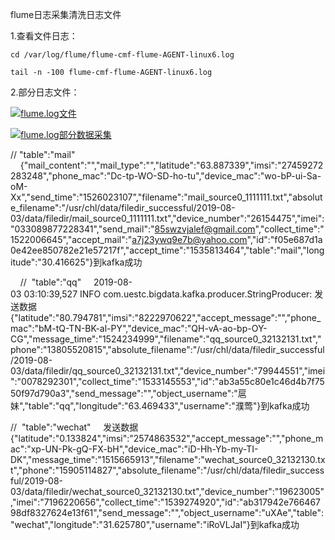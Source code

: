 ﻿flume日志采集清洗日志文件
 
1.查看文件日志：

`cd /var/log/flume/flume-cmf-flume-AGENT-linux6.log`

`tail -n -100 flume-cmf-flume-AGENT-linux6.log`

2.部分日志文件：

[![flume.log文件](index_files/9bdedfbc-1be9-4d49-9946-4e18bbaf2f3d.png "flume.log文件")](file:///C:/Users/Administrator/Documents/My%20Knowledge/temp/f878a635-22bb-497f-83aa-54e28d48d954/128/index_files/9bdedfbc-1be9-4d49-9946-4e18bbaf2f3d.png "flume.log文件")


[![flume.log部分数据采集](index_files/3bda30b4-ee16-467b-91dc-393dfb5d0620.png "flume.log部分数据采集")](file:///C:/Users/Administrator/Documents/My%20Knowledge/temp/f878a635-22bb-497f-83aa-54e28d48d954/128/index_files/3bda30b4-ee16-467b-91dc-393dfb5d0620.png "flume.log部分数据采集")
    

  //  "table":"mail"
    {"mail_content":"","mail_type":"","latitude":"63.887339","imsi":"27459272283248","phone_mac":"Dc-tp-WO-SD-ho-tu","device_mac":"wo-bP-ui-Sa-oM-Xx","send_time":"1526023107","filename":"mail_source0_1111111.txt","absolute_filename":"/usr/chl/data/filedir_successful/2019-08-03/data/filedir/mail_source0_1111111.txt","device_number":"26154475","imei":"033089877228341","send_mail":"85swzvjalef@gmail.com","collect_time":"1522006645","accept_mail":"a7j23ywq9e7b@yahoo.com","id":"f05e687d1a0e42ee850782e21e57217f","accept_time":"1535813464","table":"mail","longitude":"30.416625"}到kafka成功


    //  "table":"qq"
    2019-08-03 03:10:39,527 INFO com.uestc.bigdata.kafka.producer.StringProducer: 发送数据{"latitude":"80.794781","imsi":"8222970622","accept_message":"","phone_mac":"bM-tQ-TN-BK-al-PY","device_mac":"QH-vA-ao-bp-OY-CG","message_time":"1524234999","filename":"qq_source0_32132131.txt","phone":"13805520815","absolute_filename":"/usr/chl/data/filedir_successful/2019-08-03/data/filedir/qq_source0_32132131.txt","device_number":"79944551","imei":"0078292301","collect_time":"1533145553","id":"ab3a55c80e1c46d4b7f7550f97d790a3","send_message":"","object_username":"扈妹","table":"qq","longitude":"63.469433","username":"濮莺"}到kafka成功
 

 //  "table":"wechat"
    发送数据{"latitude":"0.133824","imsi":"2574863532","accept_message":"","phone_mac":"xp-UN-Pk-gQ-FX-bH","device_mac":"iD-Hh-Yb-my-TI-DK","message_time":"1515665913","filename":"wechat_source0_32132130.txt","phone":"15905114827","absolute_filename":"/usr/chl/data/filedir_successful/2019-08-03/data/filedir/wechat_source0_32132130.txt","device_number":"19623005","imei":"7196220656","collect_time":"1539274920","id":"ab317942e76646798df8327624e13f61","send_message":"","object_username":"uXAe","table":"wechat","longitude":"31.625780","username":"iRoVLJaI"}到kafka成功    
